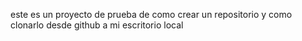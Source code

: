 este es un proyecto de prueba de como crear un repositorio y como clonarlo desde github a mi escritorio local